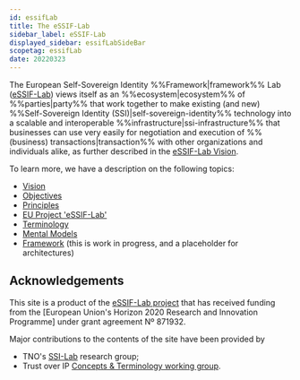```yaml
---
id: essifLab
title: The eSSIF-Lab
sidebar_label: eSSIF-Lab
displayed_sidebar: essifLabSideBar
scopetag: essifLab
date: 20220323
---
```


The European Self-Sovereign Identity %%Framework|framework%% Lab ([eSSIF-Lab](https://essif-lab.eu/)) views itself as an %%ecosystem|ecosystem%% of %%parties|party%% that work together to make existing (and new) %%Self-Sovereign Identity (SSI)|self-sovereign-identity%% technology into a scalable and interoperable %%infrastructure|ssi-infrastructure%% that businesses can use very easily for negotiation and execution of %%(business) transactions|transaction%% with other organizations and individuals alike, as further described in the [eSSIF-Lab Vision](essifLab-vision).

To learn more, we have a description on the following topics:
- [Vision](essifLab-vision)
- [Objectives](essifLab-objectives)
- [Principles](essifLab-principles)
- [EU Project 'eSSIF-Lab'](essifLab-project)
- [Terminology](essifLab-understanding)
- [Mental Models](essifLab-pattern-list)
- [Framework](essifLab-fw) (this is work in progress, and a placeholder for architectures)

## Acknowledgements

This site is a product of the [eSSIF-Lab project](https://essif-lab.eu/) that has received funding from the [European Union's Horizon 2020 Research and Innovation Programme] under grant agreement Nº 871932.

Major contributions to the contents of the site have been provided by
- TNO's [SSI-Lab](https://www.tno.nl/en/focus-areas/information-communication-technology/roadmaps/data-sharing/ssi/) research group;
- Trust over IP [Concepts & Terminology working group](https://wiki.trustoverip.org/pages/viewpage.action?pageId=65700).